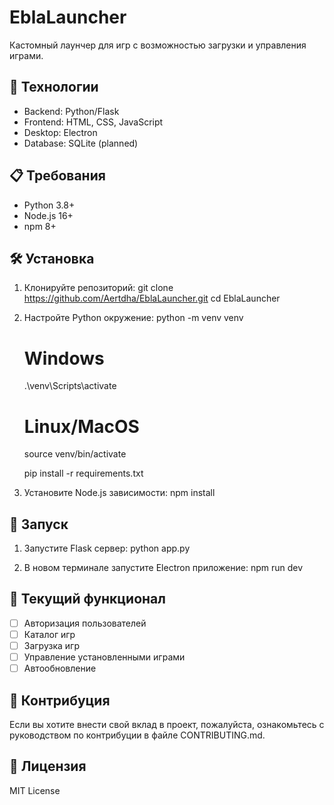 # EblaLauncher

Кастомный лаунчер для игр с возможностью загрузки и управления играми.

## 🚀 Технологии

- Backend: Python/Flask
- Frontend: HTML, CSS, JavaScript
- Desktop: Electron
- Database: SQLite (planned)

## 📋 Требования

- Python 3.8+
- Node.js 16+
- npm 8+

## 🛠 Установка

1. Клонируйте репозиторий:
   git clone https://github.com/Aertdha/EblaLauncher.git
   cd EblaLauncher

2. Настройте Python окружение:
   python -m venv venv

   # Windows
   .\venv\Scripts\activate

   # Linux/MacOS
   source venv/bin/activate

   pip install -r requirements.txt

3. Установите Node.js зависимости:
   npm install

## 🚦 Запуск

1. Запустите Flask сервер:
   python app.py

2. В новом терминале запустите Electron приложение:
   npm run dev

## 🌟 Текущий функционал

- [ ] Авторизация пользователей
- [ ] Каталог игр
- [ ] Загрузка игр
- [ ] Управление установленными играми
- [ ] Автообновление

## 🤝 Контрибуция

Если вы хотите внести свой вклад в проект, пожалуйста, ознакомьтесь с руководством по контрибуции в файле CONTRIBUTING.md.

## 📝 Лицензия

MIT License
